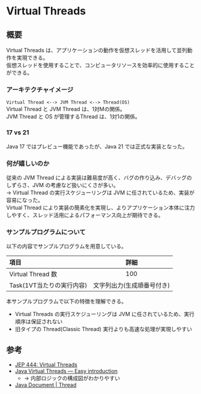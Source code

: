 # Virtual Threads

## 概要

Virtual Threads は、アプリケーションの動作を仮想スレッドを活用して並列動作を実現できる。  
仮想スレッドを使用することで、コンピュータリソースを効率的に使用することができる。  

### アーキテクチャイメージ

`Virtual Thread <--> JVM Thread <--> Thread(OS)`  
Virtual Thread と JVM Thread は、1対Mの関係。  
JVM Thread と OS が管理するThread は、1対1の関係。

### 17 vs 21

Java 17 ではプレビュー機能であったが、Java 21 では正式な実装となった。  

### 何が嬉しいのか

従来の JVM Thread による実装は難易度が高く、バグの作り込み、デバッグのしずらさ、JVM の考慮など扱いにくさが多い。  
-> Virtual Thread の実行スケジューリングは JVM に任されているため、実装が容易になった。  
Virtual Thread により実装の簡素化を実現し、よりアプリケーション本体に注力しやすく、スレッド活用によるパフォーマンス向上が期待できる。  

### サンプルプログラムについて

以下の内容でサンプルプログラムを用意している。

|項目|詳細|
|:--|:--:|
|Virtual Thread 数|100|
|Task(1VT当たりの実行内容)|文字列出力(生成順番号付き)|

本サンプルプログラムで以下の特徴を理解できる。  

* Virtual Threads の実行スケジューリングは JVM に任されているため、実行順序は保証されない
* 旧タイプの Thread(Classic Thread) 実行よりも高速な処理が実現しやすい

## 参考

* [JEP 444: Virtual Threads](https://openjdk.org/jeps/444)
* [Java Virtual Threads — Easy introduction](https://medium.com/@RamLakshmanan/java-virtual-threads-easy-introduction-44d96b8270f8)
  * -> 内部ロジックの構成図がわかりやすい
* [Java Document | Thread](https://docs.oracle.com/en/java/javase/21/docs/api/java.base/java/lang/Thread.html)